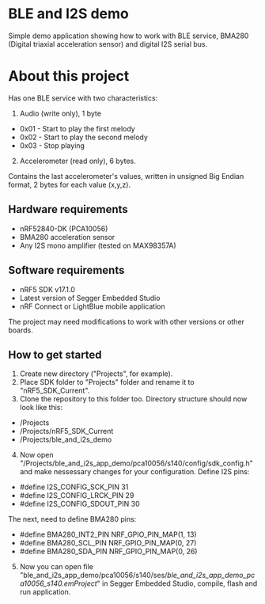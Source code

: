 # BLE and I2S demo
Simple demo application showing how to work with BLE service, BMA280 (Digital triaxial acceleration sensor) and digital I2S serial bus.

About this project
==================
Has one BLE service with two characteristics:
1. Audio (write only), 1 byte
- 0x01 - Start to play the first melody
- 0x02 - Start to play the second melody
- 0x03 - Stop playing

2. Accelerometer (read only), 6 bytes.

Contains the last accelerometer's values, written in unsigned Big Endian format, 2 bytes for each value (x,y,z).

Hardware requirements
---------------------
- nRF52840-DK (PCA10056)
- BMA280 acceleration sensor
- Any I2S mono amplifier (tested on MAX98357A)

Software requirements
---------------------
- nRF5 SDK v17.1.0
- Latest version of Segger Embedded Studio
- nRF Connect or LightBlue mobile application

The project may need modifications to work with other versions or other boards.

How to get started
------------------
1. Create new directory ("Projects", for example).
2. Place SDK folder to "Projects" folder and rename it to "nRF5_SDK_Current".
3. Clone the repository to this folder too. Directory structure should now look like this: 
- /Projects
- /Projects/nRF5_SDK_Current
- /Projects/ble_and_i2s_demo
4. Now open "/Projects/ble_and_i2s_app_demo/pca10056/s140/config/sdk_config.h" and make nessessary changes for your configuration.
Define I2S pins:
- #define I2S_CONFIG_SCK_PIN 31
- #define I2S_CONFIG_LRCK_PIN 29
- #define I2S_CONFIG_SDOUT_PIN 30

The next, need to define BMA280 pins:
- #define BMA280_INT2_PIN  NRF_GPIO_PIN_MAP(1, 13)
- #define BMA280_SCL_PIN  NRF_GPIO_PIN_MAP(0, 27)
- #define BMA280_SDA_PIN  NRF_GPIO_PIN_MAP(0, 26)

5. Now you can open file "ble_and_i2s_app_demo/pca10056/s140/ses/*ble_and_i2s_app_demo_pca10056_s140.emProject*" in Segger Embedded Studio, compile, flash and run application.